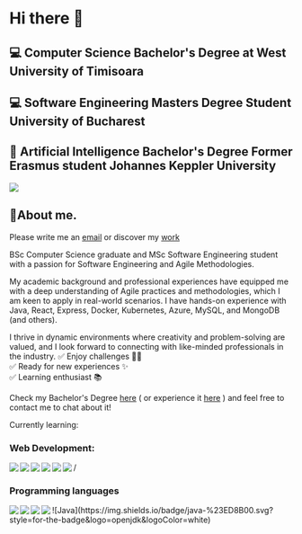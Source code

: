 # Hi there 👋
## 💻 Computer Science Bachelor's Degree at West University of Timisoara
## 💻 Software Engineering Masters Degree Student University of Bucharest
## 🔭 Artificial Intelligence Bachelor's Degree Former Erasmus student Johannes Keppler University

<img src ="https://github-readme-stats.vercel.app/api/top-langs/?username=LaurentiuALI&hide=makefile,cmake,html,css&layout=compact&theme=bear"/>

## 💭About me.
Please write me an [email](mailto:laurentiuandoni2001@gmail.com) or discover my [work](https://laurentiuali.github.io/)

BSc Computer Science graduate and MSc Software Engineering student with a passion for Software Engineering and Agile Methodologies. 

My academic background and professional experiences have equipped me with a deep understanding of Agile practices and methodologies, which I am keen to apply in real-world scenarios. 
I have hands-on experience with Java, React, Express, Docker, Kubernetes, Azure, MySQL, and MongoDB (and others). 

I thrive in dynamic environments where creativity and problem-solving are valued, and I look forward to connecting with like-minded professionals in the industry.
✅ Enjoy challenges 👷‍♀️ \
✅ Ready for new experiences ✨ \
✅ Learning enthusiast 📚 

Check my Bachelor's Degree [here](https://github.com/LaurentiuALI/Product-Backlog-in-Action---ts) ( or experience it [here](https://product-backlog-in-action-ts.vercel.app/login) ) and feel free to contact me to chat about it!

Currently learning: 
### Web Development: 
<img align="left" src="https://img.shields.io/badge/HTML5-E34F26?style=for-the-badge&logo=html5&logoColor=white" />
<img align="left" src="https://img.shields.io/badge/CSS3-1572B6?style=for-the-badge&logo=css3&logoColor=white" />
<img align="left" src="https://img.shields.io/badge/JavaScript-323330?style=for-the-badge&logo=javascript&logoColor=F7DF1E" />
<img align="left" src="https://img.shields.io/badge/TypeScript-007ACC?style=for-the-badge&logo=typescript&logoColor=white" />
<img align="left" src="https://img.shields.io/badge/React-20232A?style=for-the-badge&logo=react&logoColor=61DAFB" />
<img align="left" src="https://img.shields.io/badge/nestjs-E0234E?style=for-the-badge&logo=nestjs&logoColor=white" /> /

### Programming languages
<img align="left" src="https://img.shields.io/badge/Python-FFD43B?style=for-the-badge&logo=python&logoColor=blue" />
<img align="left" src="https://img.shields.io/badge/MySQL-005C84?style=for-the-badge&logo=mysql&logoColor=white" />
<img align="left" src="https://img.shields.io/badge/c-%2300599C.svg?style=for-the-badge&logo=c&logoColor=white" />
<img align="left" src="https://img.shields.io/badge/c++-%2300599C.svg?style=for-the-badge&logo=c%2B%2B&logoColor=white" />
![Java](https://img.shields.io/badge/java-%23ED8B00.svg?style=for-the-badge&logo=openjdk&logoColor=white)
